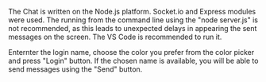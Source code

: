 The Chat is written on the Node.js platform.
Socket.io and Express modules were used.
The running from the command line using the "node server.js" is not recommended, as this leads to unexpected delays in appearing the sent messages on the screen.
The VS Code is recommended to run it.

Enternter the login name, choose the color you prefer from the color picker and press "Login" button.
If the chosen name is available, you will be able to send messages using the "Send" button.  